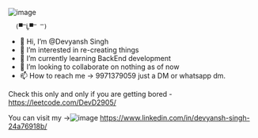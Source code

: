 
![image](https://user-images.githubusercontent.com/97430953/166866319-eef81731-1f65-4d61-bb87-50b4a719c265.png)

      (▀̿Ĺ̯▀̿ ̿)


- 👋 Hi, I’m @Devyansh Singh
- 👀 I’m interested in re-creating things
- 🌱 I’m currently learning BackEnd development
- 💞️ I’m looking to collaborate on nothing as of now
- 📫 How to reach me -> 9971379059 just a DM or whatsapp dm.

Check this only and only if you are getting bored -https://leetcode.com/DevD2905/


You can visit my ->![image](https://user-images.githubusercontent.com/97430953/166866511-0a5f8007-bd1b-4916-8ced-6ceef79d931d.png)
https://www.linkedin.com/in/devyansh-singh-24a76918b/
<!---
DevD-bot/DevD-bot is a ✨ special ✨ repository because its `README.md` (this file) appears on your GitHub profile.
You can click the Preview link to take a look at your changes.
--->
